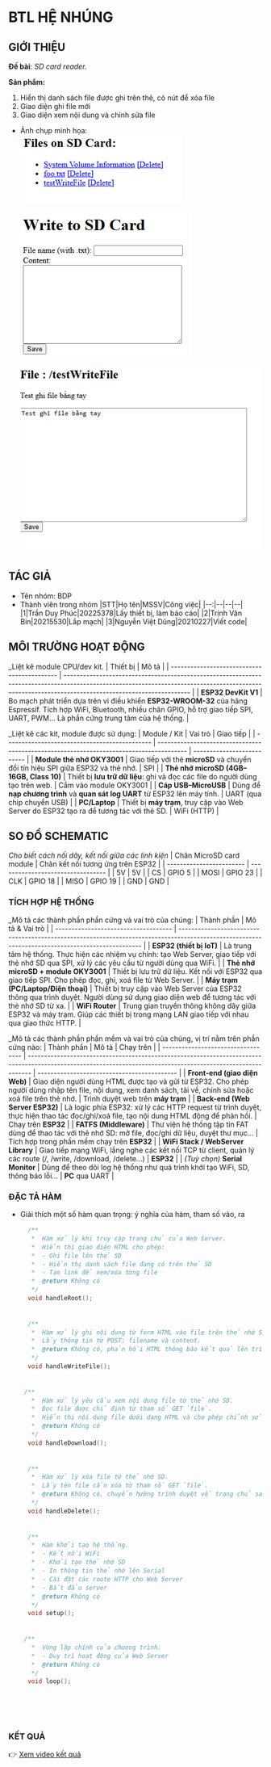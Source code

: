 # BTL HỆ NHÚNG

## GIỚI THIỆU

__Đề bài__: _SD card reader._

__Sản phẩm:__
1. Hiển thị danh sách file được ghi trên thẻ, có nút để xóa file
2. Giao diện ghi file mới
3. Giao diện xem nội dung và chỉnh sửa file
- Ảnh chụp minh họa:\
  ![Ảnh minh họa](sp1.png)
  
  ![Ảnh minh họa](sp2.png)
  
  ![Ảnh minh họa](sp3.png)
## TÁC GIẢ

- Tên nhóm: BDP
- Thành viên trong nhóm
  |STT|Họ tên|MSSV|Công việc|
  |--:|--|--|--|
  |1|Trần Duy Phúc|20225378|Lấy thiết bị, làm báo cáo|
  |2|Trịnh Văn Bin|20215530|Lắp mạch|
  |3|Nguyễn Việt Dũng|20210227|Viết code|
## MÔI TRƯỜNG HOẠT ĐỘNG
_Liệt kê module CPU/dev kit.
| Thiết bị                                    | Mô tả                                                                                                                                                                                               |
| ------------------------------------------- | --------------------------------------------------------------------------------------------------------------------------------------------------------------------------------------------------- |
| **ESP32 DevKit V1** | Bo mạch phát triển dựa trên vi điều khiển **ESP32-WROOM-32** của hãng Espressif. Tích hợp WiFi, Bluetooth, nhiều chân GPIO, hỗ trợ giao tiếp SPI, UART, PWM... Là phần cứng trung tâm của hệ thống. |


_Liệt kê các kit, module được sử dụng: 
| Module / Kit                                  | Vai trò                                                                                 | Giao tiếp                  |
| --------------------------------------------- | --------------------------------------------------------------------------------------- | -------------------------- |
| **Module thẻ nhớ OKY3001**                    | Giao tiếp với thẻ **microSD** và chuyển đổi tín hiệu SPI giữa ESP32 và thẻ nhớ.         | SPI                        |
| **Thẻ nhớ microSD (4GB–16GB, Class 10)**      | Thiết bị **lưu trữ dữ liệu**: ghi và đọc các file do người dùng tạo trên web.           | Cắm vào module OKY3001     |
| **Cáp USB–MicroUSB**                          | Dùng để **nạp chương trình** và **quan sát log UART** từ ESP32 lên máy tính.            | UART (qua chip chuyển USB) |
| **PC/Laptop**                 | Thiết bị **máy trạm**, truy cập vào Web Server do ESP32 tạo ra để tương tác với thẻ SD. | WiFi (HTTP)                |


## SO ĐỒ SCHEMATIC

_Cho biết cách nối dây, kết nối giữa các linh kiện_ 
| Chân MicroSD card module | Chân kết nối tương ứng trên ESP32 |
| ------------------------ | --------------------------------- |
| 5V                       | 5V                                |
| CS                       | GPIO 5                            |
| MOSI                     | GPIO 23                           |
| CLK                      | GPIO 18                           |
| MISO                     | GPIO 19                           |
| GND                      | GND                               |


### TÍCH HỢP HỆ THỐNG
_Mô tả các thành phần phần cứng và vai trò của chúng: 
| Thành phần                           | Mô tả & Vai trò                                                                                                                                  |
| ------------------------------------ | ------------------------------------------------------------------------------------------------------------------------------------------------ |
| **ESP32 (thiết bị IoT)**             | Là trung tâm hệ thống. Thực hiện các nhiệm vụ chính: tạo Web Server, giao tiếp với thẻ nhớ SD qua SPI, xử lý các yêu cầu từ người dùng qua WiFi. |
| **Thẻ nhớ microSD + module OKY3001** | Thiết bị lưu trữ dữ liệu. Kết nối với ESP32 qua giao tiếp SPI. Cho phép đọc, ghi, xoá file từ Web Server.                                        |
| **Máy trạm (PC/Laptop/Điện thoại)**  | Thiết bị truy cập vào Web Server của ESP32 thông qua trình duyệt. Người dùng sử dụng giao diện web để tương tác với thẻ nhớ SD từ xa.            |
| **WiFi Router**                      | Trung gian truyền thông không dây giữa ESP32 và máy trạm. Giúp các thiết bị trong mạng LAN giao tiếp với nhau qua giao thức HTTP.                |

  _Mô tả các thành phần phần mềm và vai trò của chúng, vị trí nằm trên phần cứng nào:
  | Thành phần                         | Mô tả                                                                                                                                                         | Chạy trên                                   |
| ---------------------------------- | ------------------------------------------------------------------------------------------------------------------------------------------------------------- | ------------------------------------------- |
| **Front-end (giao diện Web)**      | Giao diện người dùng HTML được tạo và gửi từ ESP32. Cho phép người dùng nhập tên file, nội dung, xem danh sách, tải về, chỉnh sửa hoặc xoá file trên thẻ nhớ. | Trình duyệt web trên **máy trạm**           |
| **Back-end (Web Server ESP32)**    | Là logic phía ESP32: xử lý các HTTP request từ trình duyệt, thực hiện thao tác đọc/ghi/xoá file, tạo nội dung HTML động để phản hồi.                          | Chạy trên **ESP32**                         |
| **FATFS (Middleware)**             | Thư viện hệ thống tập tin FAT dùng để thao tác với thẻ nhớ SD: mở file, đọc/ghi dữ liệu, duyệt thư mục...                                                     | Tích hợp trong phần mềm chạy trên **ESP32** |
| **WiFi Stack / WebServer Library** | Giao tiếp mạng WiFi, lắng nghe các kết nối TCP từ client, quản lý các route (/, /write, /download, /delete...)                                                | **ESP32**                                   |
| *(Tuỳ chọn)* **Serial Monitor**    | Dùng để theo dõi log hệ thống như quá trình khởi tạo WiFi, SD, thông báo lỗi...                                                                               | **PC** qua UART                             |



### ĐẶC TẢ HÀM

- Giải thích một số hàm quan trọng: ý nghĩa của hàm, tham số vào, ra

  ```C
    /**
     *  Hàm xử lý khi truy cập trang chủ của Web Server.
     *  Hiển thị giao diện HTML cho phép:
     *  - Ghi file lên thẻ SD
     *  - Hiển thị danh sách file đang có trên thẻ SD
     *  - Tạo link để xem/xóa từng file
     *  @return Không có
     */
    void handleRoot();


    /**
     *  Hàm xử lý ghi nội dung từ form HTML vào file trên thẻ nhớ SD.
     *  Lấy thông tin từ POST: filename và content.
     *  @return Không có, phản hồi HTML thông báo kết quả lên trình duyệt
     */
    void handleWriteFile();


   /**
     *  Hàm xử lý yêu cầu xem nội dung file từ thẻ nhớ SD.
     *  Đọc file được chỉ định từ tham số GET `file`.
     *  Hiển thị nội dung file dưới dạng HTML và cho phép chỉnh sửa rồi lưu lại.
     *  @return Không có
     */
    void handleDownload();


    /**
     *  Hàm xử lý xóa file từ thẻ nhớ SD.
     *  Lấy tên file cần xóa từ tham số GET `file`.
     *  @return Không có, chuyển hướng trình duyệt về trang chủ sau khi xóa
     */
    void handleDelete();


    /**
     *  Hàm khởi tạo hệ thống.
     *  - Kết nối WiFi
     *  - Khởi tạo thẻ nhớ SD
     *  - In thông tin thẻ nhớ lên Serial
     *  - Cài đặt các route HTTP cho Web Server
     *  - Bắt đầu server
     *  @return Không có
     */
    void setup();


   /**
     *  Vòng lặp chính của chương trình.
     *  - Duy trì hoạt động của Web Server
     *  @return Không có
     */
    void loop();

  

 
  ```
  
### KẾT QUẢ

👉 [Xem video kết quả](https://drive.google.com/uc?export=preview&id=1hFZB-HULwBDwqMSNlD8-usERkxRHlSB2)

